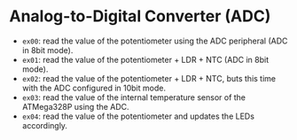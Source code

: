 # Analog-to-Digital Converter (ADC)

- `ex00`: read the value of the potentiometer using the ADC peripheral (ADC in 8bit mode).
- `ex01`: read the value of the potentiometer + LDR + NTC (ADC in 8bit mode).
- `ex02`: read the value of the potentiometer + LDR + NTC, buts this time with the ADC configured in 10bit mode.
- `ex03`: read the value of the internal temperature sensor of the ATMega328P using the ADC.
- `ex04`: read the value of the potentiometer and updates the LEDs accordingly.
